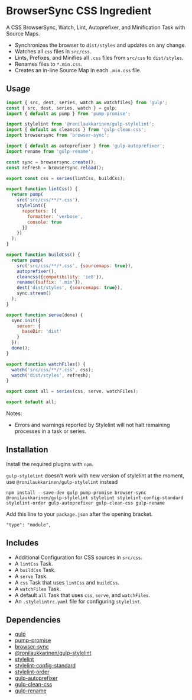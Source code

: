 BrowserSync CSS Ingredient
================================================================================

A CSS BrowserSync, Watch, Lint, Autoprefixer, and Minification Task with Source Maps.

- Synchronizes the browser to `dist/styles` and updates on any change.
- Watches all `css` files in `src/css`.
- Lints, Prefixes, and Minifies all `.css` files from `src/css` to `dist/styles`.
- Renames files to `*.min.css`.
- Creates an in-line Source Map in each `.min.css` file.

Usage
--------------------------------------------------------------------------------

```javascript
import { src, dest, series, watch as watchfiles} from 'gulp';
const { src, dest, series, watch } = gulp;
import { default as pump } from 'pump-promise';

import stylelint from '@ronilaukkarinen/gulp-stylelint';
import { default as cleancss } from 'gulp-clean-css';
import browsersync from 'browser-sync';

import { default as autoprefixer } from 'gulp-autoprefixer';
import rename from 'gulp-rename';

const sync = browsersync.create();
const refresh = browsersync.reload();

export const css = series(lintCss, buildCss);

export function lintCss() {
  return pump(
    src('src/css/**/*.css'),
    stylelint({
      reporters: [{
        formatter: 'verbose',
        console: true
      }]
    })
  );
}

export function buildCss() {
  return pump(
    src('src/css/**/*.css', {sourcemaps: true}),
    autoprefixer(),
    cleancss({compatibility: 'ie8'}),
    rename({suffix: '.min'}),
    dest('dist/styles', {sourcemaps: true}),
    sync.stream()
  );
}

export function serve(done) {
  sync.init({
    server: {
      baseDir: 'dist'
    }
  });
  done();
}

export function watchFiles() {
  watch('src/css/**/*.css', css);
  watch('dist/styles', refresh);
}

export const all = series(css, serve, watchFiles);

export default all;
```

Notes:
- Errors and warnings reported by Stylelint will not halt remaining processes in a task or series.

Installation
--------------------------------------------------------------------------------

Install the required plugins with `npm`.

`gulp-stylelint` doesn't work with new version of stylelint at the moment, use `@ronilaukkarinen/gulp-stylelint` instead

`npm install --save-dev gulp pump-promise browser-sync @ronilaukkarinen/gulp-stylelint stylelint stylelint-config-standard stylelint-order gulp-autoprefixer gulp-clean-css gulp-rename`

Add this line to your `package.json` after the opening bracket.

`"type": "module",`

Includes
--------------------------------------------------------------------------------

- Additional Configuration for CSS sources in `src/css`.
- A `lintCss` Task.
- A `buildCss` Task.
- A `serve` Task.
- A `css` Task that uses `lintCss` and `buildCss`.
- A `watchFiles` Task.
- A default `all` Task that uses `css`, `serve`, and `watchFiles`. 
- An `.stylelintrc.yaml` file for configuring `stylelint`.

Dependencies
--------------------------------------------------------------------------------

- [gulp](https://www.npmjs.com/package/gulp)
- [pump-promise](https://www.npmjs.com/package/pump-promise)
- [browser-sync](https://www.npmjs.com/package/browser-sync)
- [@ronilaukkarinen/gulp-stylelint](https://github.com/ronilaukkarinen/gulp-stylelint)
- [stylelint](https://www.npmjs.com/package/stylelint)
- [stylelint-config-standard](https://www.npmjs.com/package/stylelint-config-standard)
- [stylelint-order](https://www.npmjs.com/package/stylelint-order)
- [gulp-autoprefixer](https://www.npmjs.com/package/gulp-autoprefixer)
- [gulp-clean-css](https://www.npmjs.com/package/gulp-clean-css)
- [gulp-rename](https://www.npmjs.com/package/gulp-rename)
